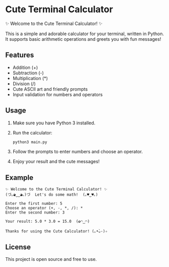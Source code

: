 # Cute Terminal Calculator

✨ Welcome to the Cute Terminal Calculator! ✨

This is a simple and adorable calculator for your terminal, written in Python. It supports basic arithmetic operations and greets you with fun messages!

## Features
- Addition (+)
- Subtraction (-)
- Multiplication (*)
- Division (/)
- Cute ASCII art and friendly prompts
- Input validation for numbers and operators

## Usage

1. Make sure you have Python 3 installed.
2. Run the calculator:
   
   ```bash
   python3 main.py
   ```
3. Follow the prompts to enter numbers and choose an operator.
4. Enjoy your result and the cute messages!

## Example
```
✨ Welcome to the Cute Terminal Calculator! ✨
(づ｡◕‿‿◕｡)づ  Let's do some math!  (｡♥‿♥｡)

Enter the first number: 5
Choose an operator (+, -, *, /): *
Enter the second number: 3

Your result: 5.0 * 3.0 = 15.0  (✿◠‿◠)

Thanks for using the Cute Calculator! (｡•̀ᴗ-)✧
```

## License
This project is open source and free to use.
